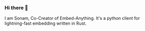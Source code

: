 ### Hi there 👋

<!-- 
**sonam-pankaj95/sonam-pankaj95** is a ✨ _special_ ✨ repository because its `README.md` (this file) appears on your GitHub profile.


-->I am Sonam, Co-Creator of Embed-Anything. It's a python client for lightning-fast embedding written in Rust.
